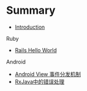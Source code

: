 # Summary

* [Introduction](README.md)

Ruby

* [Rails Hello World](Ruby/HelloRails.md)

Android

* [Android View 事件分发机制](Android/android_view_event.md)
* [RxJava中的错误处理](Android/rxjava_handle_error.md)

